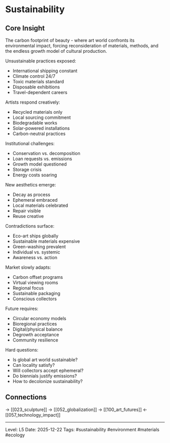 # Sustainability

## Core Insight
The carbon footprint of beauty - where art world confronts its environmental impact, forcing reconsideration of materials, methods, and the endless growth model of cultural production.

Unsustainable practices exposed:
- International shipping constant
- Climate control 24/7
- Toxic materials standard
- Disposable exhibitions
- Travel-dependent careers

Artists respond creatively:
- Recycled materials only
- Local sourcing commitment
- Biodegradable works
- Solar-powered installations
- Carbon-neutral practices

Institutional challenges:
- Conservation vs. decomposition
- Loan requests vs. emissions
- Growth model questioned
- Storage crisis
- Energy costs soaring

New aesthetics emerge:
- Decay as process
- Ephemeral embraced
- Local materials celebrated
- Repair visible
- Reuse creative

Contradictions surface:
- Eco-art ships globally
- Sustainable materials expensive
- Green-washing prevalent
- Individual vs. systemic
- Awareness vs. action

Market slowly adapts:
- Carbon offset programs
- Virtual viewing rooms
- Regional focus
- Sustainable packaging
- Conscious collectors

Future requires:
- Circular economy models
- Bioregional practices
- Digital/physical balance
- Degrowth acceptance
- Community resilience

Hard questions:
- Is global art world sustainable?
- Can locality satisfy?
- Will collectors accept ephemeral?
- Do biennials justify emissions?
- How to decolonize sustainability?

## Connections
→ [[023_sculpture]]
→ [[052_globalization]]
→ [[100_art_futures]]
← [[057_technology_impact]]

---
Level: L5
Date: 2025-12-22
Tags: #sustainability #environment #materials #ecology